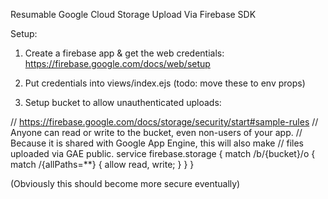 Resumable Google Cloud Storage Upload
Via Firebase SDK

Setup:

1) Create a firebase app & get the web credentials: https://firebase.google.com/docs/web/setup

2) Put credentials into views/index.ejs (todo: move these to env props)

3) Setup bucket to allow unauthenticated uploads:

// https://firebase.google.com/docs/storage/security/start#sample-rules
// Anyone can read or write to the bucket, even non-users of your app.
// Because it is shared with Google App Engine, this will also make
// files uploaded via GAE public.
service firebase.storage {
  match /b/{bucket}/o {
    match /{allPaths=**} {
      allow read, write;
    }
  }
}

(Obviously this should become more secure eventually)
